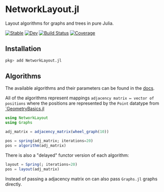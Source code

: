 # NetworkLayout.jl
Layout algorithms for graphs and trees in pure Julia.

[![Stable](https://img.shields.io/badge/docs-stable-blue.svg)](https://juliagraphs.org/NetworkLayout.jl/stable)
[![Dev](https://img.shields.io/badge/docs-dev-blue.svg)](https://juliagraphs.org/NetworkLayout.jl/dev/)
[![Build Status](https://github.com/JuliaGraphs/NetworkLayout.jl/workflows/CI/badge.svg)](https://github.com/JuliaGraphs/NetworkLayout.jl/actions)
[![Coverage](https://codecov.io/gh/JuliaGraphs/NetworkLayout.jl/branch/master/graph/badge.svg)](https://codecov.io/gh/JuliaGraphs/NetworkLayout.jl)

## Installation
``` julia
pkg> add NetworkLayout.jl
```
## Algorithms
The available algorithms and their parameters can be found in the
[docs](https://juliagraphs.org/NetworkLayout.jl/stable).

All of the algorithms represent mappings `adjacency matrix ↦ vector of
positions` where the positions are represented by the `Point` datatype from
[`GeometryBasics.jl](https://github.com/JuliaGeometry/GeometryBasics.jl)

``` julia
using NetworkLayout
using Graphs

adj_matrix = adjacency_matrix(wheel_graph(10))

pos = spring(adj_matrix; iterations=20)
pos = algorithm(adj_matrix)
```
There is also a "delayed" functor version of each algorithm:
```julia
layout = Spring(; iterations=20)
pos = layout(adj_matrix)
```
Instead of passing a adjacency matrix on can also pass `Graphs.jl` graphs directly.
